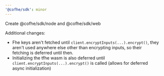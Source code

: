 ```yaml
---
'@cofhe/sdk': minor
---
```


Create @cofhe/sdk/node and @cofhe/sdk/web

Additional changes:

- Fhe keys aren't fetched until `client.encryptInputs(...).encrypt()`, they aren't used anywhere else other than encrypting inputs, so their fetching is deferred until then.
- Initializing the tfhe wasm is also deferred until `client.encryptInputs(...).encrypt()` is called (allows for deferred async initialization)
